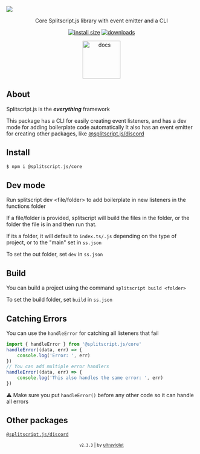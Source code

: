 <a href="#">

![](https://i.imgur.com/hffRwE2.png)

</a>

<div align="center">

Core Splitscript.js library with event emitter and a CLI

[![install size](https://packagephobia.com/badge?p=@splitscript.js/core)](https://packagephobia.com/result?p=@splitscript.js/core) [![downloads](https://img.shields.io/npm/dm/@splitscript.js/core?color=90ee90&style=flat-square)](https://www.npmjs.com/package/@splitscript.js/core)

<a href='https://splitscript.js.org/core' >

<img src='https://i.imgur.com/8PqPYu0.png' alt='docs' height='100px'>

</a>

</div>

## About

Splitscript.js is the **_everything_** framework

This package has a CLI for easily creating event listeners, and has a dev mode for adding boilerplate code automatically
It also has an event emitter for creating other packages, like [@splitscript.js/discord](https://www.npmjs.com/package/@splitscript.js/discord)

## Install

```bash
$ npm i @splitscript.js/core
```

## Dev mode

Run splitscript dev <file/folder> to add boilerplate in new listeners in the functions folder

If a file/folder is provided, splitscript will build the files in the folder, or the folder the file is in and then run that.

If its a folder, it will default to `index.ts/.js` depending on the type of project, or to the "main" set in `ss.json`

To set the out folder, set `dev` in `ss.json`

## Build

You can build a project using the command `splitscript build <folder>`

To set the build folder, set `build` in `ss.json`

## Catching Errors

You can use the `handleError` for catching all listeners that fail

```ts
import { handleError } from '@splitscript.js/core'
handleError((data, err) => {
	console.log('Error: ', err)
})
// You can add multiple error handlers
handleError((data, err) => {
	console.log('This also handles the same error: ', err)
})
```

⚠ Make sure you put `handleError()` before any other code so it can handle all errors

## Other packages

[`@splitscript.js/discord`](https://www.npmjs.com/package/@splitscript.js/discord)

<div align="center">

<sub><code>v2.3.3</code> | by [ultraviolet](https://github.com/ultravioletasdf)</sub>

</div>
